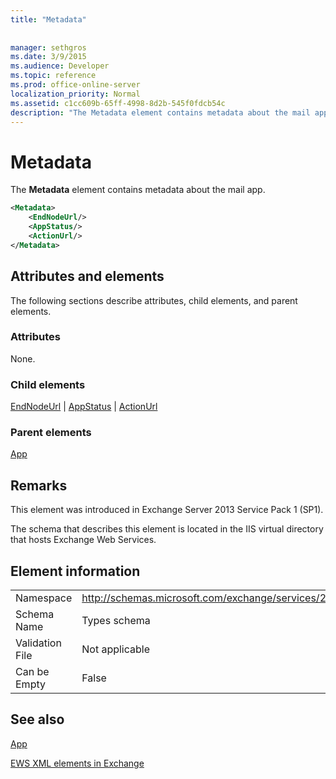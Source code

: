 ```yaml
---
title: "Metadata"
 
 
manager: sethgros
ms.date: 3/9/2015
ms.audience: Developer
ms.topic: reference
ms.prod: office-online-server
localization_priority: Normal
ms.assetid: c1cc609b-65ff-4998-8d2b-545f0fdcb54c
description: "The Metadata element contains metadata about the mail app."
---
```


# Metadata

The **Metadata** element contains metadata about the mail app. 
  
```XML
<Metadata>
    <EndNodeUrl/>
    <AppStatus/>
    <ActionUrl/>
</Metadata>
```

## Attributes and elements

The following sections describe attributes, child elements, and parent elements.
  
### Attributes

None.
  
### Child elements

[EndNodeUrl](endnodeurl.md) | [AppStatus](appstatus-ex15websvcsotherref.md) | [ActionUrl](actionurl.md)
  
### Parent elements

[App](app.md)
  
## Remarks

This element was introduced in Exchange Server 2013 Service Pack 1 (SP1).
  
The schema that describes this element is located in the IIS virtual directory that hosts Exchange Web Services.
  
## Element information

|||
|:-----|:-----|
|Namespace  <br/> | http://schemas.microsoft.com/exchange/services/2006/types  <br/> |
|Schema Name  <br/> |Types schema  <br/> |
|Validation File  <br/> |Not applicable  <br/> |
|Can be Empty  <br/> |False  <br/> |
   
## See also



[App](app.md)


[EWS XML elements in Exchange](ews-xml-elements-in-exchange.md)

